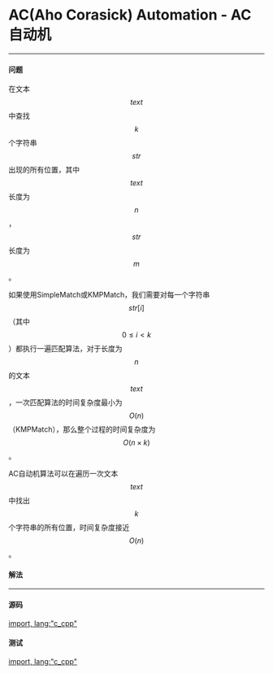 # AC(Aho Corasick) Automation - AC自动机

--------

#### 问题

在文本$$ text $$中查找$$ k $$个字符串$$ str $$出现的所有位置，其中$$ text $$长度为$$ n $$，$$ str $$长度为$$ m $$。

如果使用SimpleMatch或KMPMatch，我们需要对每一个字符串$$ str[i] $$（其中$$ 0 \le i \lt k $$）都执行一遍匹配算法，对于长度为$$ n $$的文本$$ text $$，一次匹配算法的时间复杂度最小为$$ O(n) $$（KMPMatch），那么整个过程的时间复杂度为$$ O( n \times k ) $$。

AC自动机算法可以在遍历一次文本$$ text $$中找出$$ k $$个字符串的所有位置，时间复杂度接近$$ O(n) $$。

#### 解法

--------

#### 源码

[import, lang:"c_cpp"](../../../src/TextMatch/ACAutomation.h)

#### 测试

[import, lang:"c_cpp"](../../../src/TextMatch/ACAutomation.cpp)
